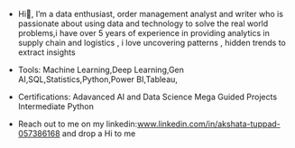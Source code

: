 - Hi👋, I’m a data enthusiast, order management analyst and writer who is passionate about using data and technology to solve the real world problems,i have over 5 years of experience in providing analytics in supply chain and logistics , i love uncovering patterns , hidden trends to extract insights

- Tools: Machine Learning,Deep Learning,Gen AI,SQL,Statistics,Python,Power BI,Tableau,

- Certifications: Adavanced AI and Data Science 
                Mega Guided Projects 
                Intermediate Python

- Reach out to me on my linkedin:www.linkedin.com/in/akshata-tuppad-057386168 and drop a Hi to me


<!---
Takshata/Takshata is a ✨ special ✨ repository because its `README.md` (this file) appears on your GitHub profile.
You can click the Preview link to take a look at your changes.
--->
